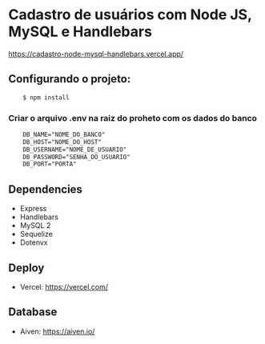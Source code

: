 # Cadastro de usuários com Node JS, MySQL e Handlebars

<a href="https://cadastro-node-mysql-handlebars.vercel.app/" target="new">https://cadastro-node-mysql-handlebars.vercel.app/</a>

## Configurando o projeto:

```Diff
    $ npm install
```

### Criar o arquivo .env na raiz do proheto com os dados do banco

```Diff
    DB_NAME="NOME_DO_BANCO"
    DB_HOST="NOME_DO_HOST"
    DB_USERNAME="NOME_DE_USUARIO"
    DB_PASSWORD="SENHA_DO_USUARIO"
    DB_PORT="PORTA"
```

## Dependencies

- Express
- Handlebars
- MySQL 2
- Sequelize
- Dotenvx

## Deploy
- Vercel:
<a href="https://vercel.com/" target="new"> https://vercel.com/</a>

## Database
- Aiven:
<a href="https://aiven.io/" target="new"> https://aiven.io/</a>